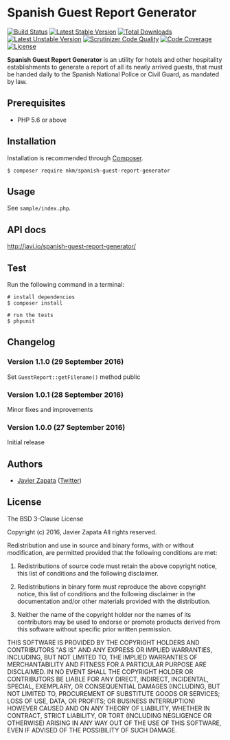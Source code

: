 Spanish Guest Report Generator
==============================

[![Build Status](https://travis-ci.org/nkm/spanish-guest-report-generator.png?branch=master)](https://travis-ci.org/nkm/spanish-guest-report-generator)
[![Latest Stable Version](https://poser.pugx.org/nkm/spanish-guest-report-generator/v/stable)](https://packagist.org/packages/nkm/spanish-guest-report-generator)
[![Total Downloads](https://poser.pugx.org/nkm/spanish-guest-report-generator/downloads)](https://packagist.org/packages/nkm/spanish-guest-report-generator)
[![Latest Unstable Version](https://poser.pugx.org/nkm/spanish-guest-report-generator/v/unstable)](https://packagist.org/packages/nkm/spanish-guest-report-generator)
[![Scrutinizer Code Quality](https://scrutinizer-ci.com/g/nkm/spanish-guest-report-generator/badges/quality-score.png?b=master)](https://scrutinizer-ci.com/g/nkm/spanish-guest-report-generator/?branch=master)
[![Code Coverage](https://scrutinizer-ci.com/g/nkm/spanish-guest-report-generator/badges/coverage.png?b=master)](https://scrutinizer-ci.com/g/nkm/spanish-guest-report-generator/?branch=master)
[![License](https://poser.pugx.org/nkm/spanish-guest-report-generator/license)](https://packagist.org/packages/nkm/spanish-guest-report-generator)

**Spanish Guest Report Generator** is an utility for hotels and other hospitality establishments to generate a report of all its newly arrived guests, that must be handed daily to the Spanish National Police or Civil Guard, as mandated by law.

Prerequisites
-------------

- PHP 5.6 or above

Installation
------------

Installation is recommended through [Composer](https://getcomposer.org/).

```
$ composer require nkm/spanish-guest-report-generator
```

Usage
-----

See `sample/index.php`.

API docs
--------

http://javi.io/spanish-guest-report-generator/

Test
----

Run the following command in a terminal:

```
# install dependencies
$ composer install

# run the tests
$ phpunit
```

Changelog
---------

### Version 1.1.0 (29 September 2016)

Set `GuestReport::getFilename()` method public


### Version 1.0.1 (28 September 2016)

Minor fixes and improvements

### Version 1.0.0 (27 September 2016)

Initial release


Authors
-------

- [Javier Zapata](http://javi.io) ([Twitter](https://twitter.com/jzf82))

License
-------

The BSD 3-Clause License

Copyright (c) 2016, Javier Zapata
All rights reserved.

Redistribution and use in source and binary forms, with or without modification, are permitted provided that the following conditions are met:

1. Redistributions of source code must retain the above copyright notice, this list of conditions and the following disclaimer.

2. Redistributions in binary form must reproduce the above copyright notice, this list of conditions and the following disclaimer in the documentation and/or other materials provided with the distribution.

3. Neither the name of the copyright holder nor the names of its contributors may be used to endorse or promote products derived from this software without specific prior written permission.

THIS SOFTWARE IS PROVIDED BY THE COPYRIGHT HOLDERS AND CONTRIBUTORS "AS IS" AND ANY EXPRESS OR IMPLIED WARRANTIES, INCLUDING, BUT NOT LIMITED TO, THE IMPLIED WARRANTIES OF MERCHANTABILITY AND FITNESS FOR A PARTICULAR PURPOSE ARE DISCLAIMED. IN NO EVENT SHALL THE COPYRIGHT HOLDER OR CONTRIBUTORS BE LIABLE FOR ANY DIRECT, INDIRECT, INCIDENTAL, SPECIAL, EXEMPLARY, OR CONSEQUENTIAL DAMAGES (INCLUDING, BUT NOT LIMITED TO, PROCUREMENT OF SUBSTITUTE GOODS OR SERVICES; LOSS OF USE, DATA, OR PROFITS; OR BUSINESS INTERRUPTION) HOWEVER CAUSED AND ON ANY THEORY OF LIABILITY, WHETHER IN CONTRACT, STRICT LIABILITY, OR TORT (INCLUDING NEGLIGENCE OR OTHERWISE) ARISING IN ANY WAY OUT OF THE USE OF THIS SOFTWARE, EVEN IF ADVISED OF THE POSSIBILITY OF SUCH DAMAGE.
